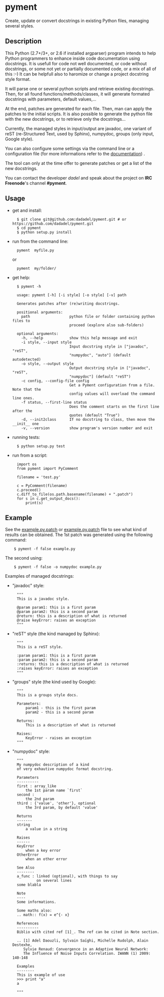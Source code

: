 pyment
======

Create, update or convert docstrings in existing Python files, managing several styles.

Description
-----------

This Python (2.7+/3+, or 2.6 if installed argparser) program intends to help Python programmers to enhance inside code documentation using docstrings.
It is usefull for code not well documented, or code without docstrings, or some not yet or partially documented code, or a mix of all of this :-)
It can be helpfull also to haromize or change a project docstring style format.

It will parse one or several python scripts and retrieve existing docstrings.
Then, for all found functions/methods/classes, it will generate formated docstrings with parameters, default values,...

At the end, patches are generated for each file. Then, man can apply the patches to the initial scripts.
It is also possible to generate the python file with the new docstrings, or to retrieve only the docstrings...

Currently, the managed styles in input/output are javadoc, one variant of reST (re-Structured Text, used by Sphinx), numpydoc, groups (only input, Google style).

You can also configure some settings via the command line or a configuration
file (for more informations refer to the [documentation](https://github.com/dadadel/pyment/blob/master/doc/pyment.rst)) .

The tool can only at the time offer to generate patches or get a list of the new docstrings.

You can contact the developer *dadel* and speak about the project on **IRC** **Freenode**'s channel **#pyment**.

Usage
-----
- get and install:

        $ git clone git@github.com:dadadel/pyment.git # or https://github.com/dadadel/pyment.git
        $ cd pyment
        $ python setup.py install

- run from the command line:

        pyment  myfile.py

    or

        pyment  my/folder/

- get help:

        $ pyment -h

        usage: pyment [-h] [-i style] [-o style] [-v] path

        Generates patches after (re)writing docstrings.

        positional arguments:
          path                  python file or folder containing python files to
                                proceed (explore also sub-folders)

        optional arguments:
          -h, --help            show this help message and exit
          -i style, --input style
                                Input docstring style in ["javadoc", "reST",
                                "numpydoc", "auto"] (default autodetected)
          -o style, --output style
                                Output docstring style in ["javadoc", "reST",
                                "numpydoc"] (default "reST")
          -c config, --config-file config
                                Get a Pyment configuration from a file. Note that the
                                config values will overload the command line ones.
          -f status, --first-line status
                                Does the comment starts on the first line after the
                                quotes (default "True")
          -d, --init2class      If no docstring to class, then move the __init__ one
          -v, --version         show program's version number and exit

- running tests:

        $ python setup.py test

- run from a script:

        import os
        from pyment import PyComment

        filename = 'test.py'

        c = PyComment(filename)
        c.proceed()
        c.diff_to_file(os.path.basename(filename) + ".patch")
        for s in c.get_output_docs():
            print(s)

Example
-------
See the [example.py.patch](https://github.com/dadadel/pyment/blob/master/example.py.patch) or [example.py.patch](https://github.com/dadadel/pyment/blob/master/example_numpy.py.patch) file to see what kind of results can be obtained.
The 1st patch was generated using the following command:

        $ pyment -f false example.py

The second using:

        $ pyment -f false -o numpydoc example.py

Examples of managed docstrings:

- "javadoc" style:

        """
        This is a javadoc style.

        @param param1: this is a first param
        @param param2: this is a second param
        @return: this is a description of what is returned
        @raise keyError: raises an exception
        """

- "reST" style (the kind managed by Sphinx):

        """
        This is a reST style.

        :param param1: this is a first param
        :param param2: this is a second param
        :returns: this is a description of what is returned
        :raises keyError: raises an exception
        """

- "groups" style (the kind used by Google):

        """
        This is a groups style docs.

        Parameters:
            param1 - this is the first param
            param2 - this is a second param

        Returns:
            This is a description of what is returned

        Raises:
            KeyError - raises an exception
        """

- "numpydoc" style:

        """
        My numpydoc description of a kind 
        of very exhautive numpydoc format docstring.

        Parameters
        ----------
        first : array_like
            the 1st param name `first`
        second :
            the 2nd param
        third : {'value', 'other'}, optional
            the 3rd param, by default 'value'

        Returns
        -------
        string
            a value in a string

        Raises
        ------
        KeyError
            when a key error
        OtherError
            when an other error

        See Also
        --------
        a_func : linked (optional), with things to say
                 on several lines
        some blabla

        Note
        ----
        Some informations.

        Some maths also:
        .. math:: f(x) = e^{- x}

        References
        ----------
        Biblio with cited ref [1]_. The ref can be cited in Note section.

        .. [1] Adel Daouzli, Sylvain Saïghi, Michelle Rudolph, Alain Destexhe, 
           Sylvie Renaud: Convergence in an Adaptive Neural Network: 
           The Influence of Noise Inputs Correlation. IWANN (1) 2009: 140-148

        Examples
        --------
        This is example of use
        >>> print "a"
        a

        """
